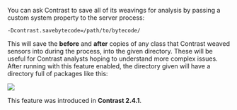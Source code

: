<!--
title: "Java Agent Bytecode Changes"
description: "Instructions on getting bytecode changes"
tags: "java agent bytecode"
-->


You can ask Contrast to save all of its weavings for analysis by passing a custom system property to the server process:

```-Dcontrast.savebytecode=/path/to/bytecode/```

This will save the **before** and **after** copies of any class that Contrast weaved sensors into during the process, into the given directory. These will be useful for Contrast analysts hoping to understand more complex issues. After running with this feature enabled, the directory given will have a directory full of packages like this:

<a href="assets/images/KB1-d04.png" rel="lightbox" title="Directory Packages"><img class="thumbnail" src="assets/images/KB1-d04.png"/></a>

This feature was introduced in **Contrast 2.4.1**.
